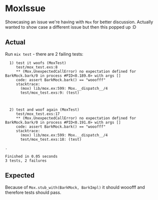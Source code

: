# MoxIssue

Showcasing an issue we're having with `Mox` for better discussion. Actually wanted to show case a different issue but then this popped up :D

## Actual

Run `mix test` - there are 2 failing tests:

```
  1) test it woofs (MoxTest)
     test/mox_test.exs:8
     ** (Mox.UnexpectedCallError) no expectation defined for BarkMock.bark/0 in process #PID<0.189.0> with args []
     code: assert BarkMock.bark() == "wooofff"
     stacktrace:
       (mox) lib/mox.ex:599: Mox.__dispatch__/4
       test/mox_test.exs:9: (test)



  2) test and woof again (MoxTest)
     test/mox_test.exs:17
     ** (Mox.UnexpectedCallError) no expectation defined for BarkMock.bark/0 in process #PID<0.191.0> with args []
     code: assert BarkMock.bark() == "wooofff"
     stacktrace:
       (mox) lib/mox.ex:599: Mox.__dispatch__/4
       test/mox_test.exs:18: (test)

.

Finished in 0.05 seconds
3 tests, 2 failures
```

## Expected

Because of `Mox.stub_with(BarkMock, BarkImpl)` it should wooofff and therefore tests should pass.
